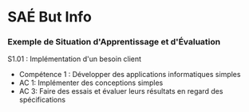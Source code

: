 # SAÉ But Info

### Exemple de Situation d'Apprentissage et d'Évaluation
S1.01 : Implémentation d'un besoin client
* Compétence 1 : Développer des applications informatiques simples
* AC 1: Implémenter des conceptions simples
* AC 3: Faire des essais et évaluer leurs résultats en regard des spécifications
